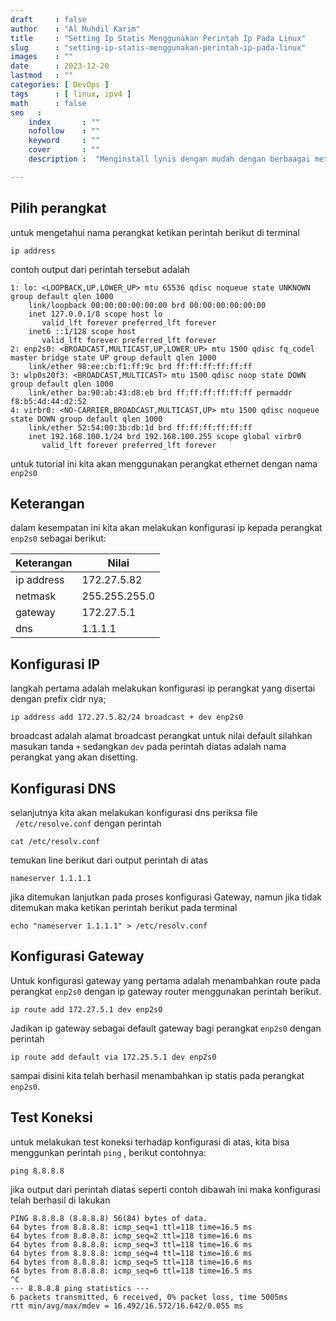```yaml
---
draft     : false
author    : "Al Muhdil Karim"
title     : "Setting Ip Statis Menggunakan Perintah Ip Pada Linux"
slug      : "setting-ip-statis-menggunakan-perintah-ip-pada-linux"
images    : ""
date      : 2023-12-20
lastmod   : ""
categories: [ DevOps ]
tags      : [ linux, ipv4 ]
math      : false
seo   :
    index       : ""
    nofollow    : ""
    keyword     : ""
    cover       : ""
    description :  "Menginstall lynis dengan mudah dengan berbaagai metode dan untuk berbagai distro linux "

---
```


## Pilih perangkat

untuk mengetahui nama perangkat ketikan perintah berikut di terminal

```shell
ip address
```

   contoh output dari perintah tersebut adalah

```shell
1: lo: <LOOPBACK,UP,LOWER_UP> mtu 65536 qdisc noqueue state UNKNOWN group default qlen 1000
    link/loopback 00:00:00:00:00:00 brd 00:00:00:00:00:00
    inet 127.0.0.1/8 scope host lo
       valid_lft forever preferred_lft forever
    inet6 ::1/128 scope host 
       valid_lft forever preferred_lft forever
2: enp2s0: <BROADCAST,MULTICAST,UP,LOWER_UP> mtu 1500 qdisc fq_codel master bridge state UP group default qlen 1000
    link/ether 98:ee:cb:f1:ff:9c brd ff:ff:ff:ff:ff:ff
3: wlp0s20f3: <BROADCAST,MULTICAST> mtu 1500 qdisc noop state DOWN group default qlen 1000
    link/ether ba:90:ab:43:d8:eb brd ff:ff:ff:ff:ff:ff permaddr f8:b5:4d:44:d2:52
4: virbr0: <NO-CARRIER,BROADCAST,MULTICAST,UP> mtu 1500 qdisc noqueue state DOWN group default qlen 1000
    link/ether 52:54:00:3b:db:1d brd ff:ff:ff:ff:ff:ff
    inet 192.168.100.1/24 brd 192.168.100.255 scope global virbr0
       valid_lft forever preferred_lft forever
```

untuk tutorial ini kita akan menggunakan perangkat ethernet dengan nama `enp2s0`

## Keterangan

dalam kesempatan ini kita akan melakukan konfigurasi ip kepada perangkat `enp2s0` sebagai berikut:

| Keterangan | Nilai         |
| ---------- | ------------- |
| ip address | 172.27.5.82   |
| netmask    | 255.255.255.0 |
| gateway    | 172.27.5.1    |
| dns        | 1.1.1.1       |

## Konfigurasi IP

langkah pertama adalah melakukan konfigurasi ip perangkat yang disertai dengan prefix cidr nya;

```shell
ip address add 172.27.5.82/24 broadcast + dev enp2s0
```

broadcast adalah alamat broadcast perangkat untuk nilai default silahkan masukan tanda `+` sedangkan `dev` pada perintah diatas adalah nama perangkat yang akan disetting.

## Konfigurasi DNS

selanjutnya kita akan melakukan konfigurasi dns periksa file   `/etc/resolve.conf` dengan perintah 

```shell
cat /etc/resolv.conf
```

temukan line berikut dari output perintah di atas

```shell
nameserver 1.1.1.1
```

jika ditemukan lanjutkan pada proses konfigurasi Gateway, namun jika tidak ditemukan maka ketikan perintah berikut pada terminal

```shell
echo "nameserver 1.1.1.1" > /etc/resolv.conf
```

## Konfigurasi Gateway

Untuk konfigurasi gateway yang pertama adalah menambahkan route pada perangkat `enp2s0` dengan ip gateway router menggunakan perintah berikut.

```shell
ip route add 172.27.5.1 dev enp2s0
```

Jadikan ip gateway sebagai default gateway bagi perangkat `enp2s0` dengan perintah

```shell
ip route add default via 172.25.5.1 dev enp2s0
```

sampai disini kita telah berhasil menambahkan ip statis pada perangkat `enp2s0`.  

## Test Koneksi

untuk melakukan test koneksi terhadap konfigurasi di atas, kita bisa menggunkan perintah `ping` , berikut contohnya:

```shell
ping 8.8.8.8
```

jika output dari perintah diatas seperti contoh dibawah ini maka konfigurasi telah berhasil di lakukan

```shell
PING 8.8.8.8 (8.8.8.8) 56(84) bytes of data.
64 bytes from 8.8.8.8: icmp_seq=1 ttl=118 time=16.5 ms
64 bytes from 8.8.8.8: icmp_seq=2 ttl=118 time=16.6 ms
64 bytes from 8.8.8.8: icmp_seq=3 ttl=118 time=16.6 ms
64 bytes from 8.8.8.8: icmp_seq=4 ttl=118 time=16.6 ms
64 bytes from 8.8.8.8: icmp_seq=5 ttl=118 time=16.6 ms
64 bytes from 8.8.8.8: icmp_seq=6 ttl=118 time=16.5 ms
^C
--- 8.8.8.8 ping statistics ---
6 packets transmitted, 6 received, 0% packet loss, time 5005ms
rtt min/avg/max/mdev = 16.492/16.572/16.642/0.055 ms
```
